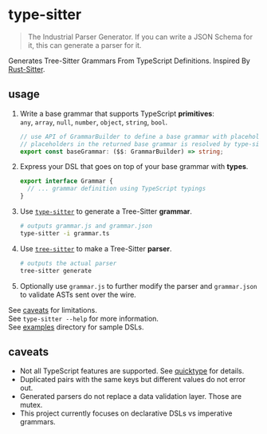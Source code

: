 # type-sitter

> The Industrial Parser Generator. If you can write a JSON Schema for it, this
> can generate a parser for it.

Generates Tree-Sitter Grammars From TypeScript Definitions.
Inspired By [Rust-Sitter](https://github.com/hydro-project/rust-sitter).

## usage

1. Write a base grammar that supports TypeScript **primitives**:  
   `any`, `array`, `null`, `number`, `object`, `string`, `bool`.


   ```ts
   // use API of GrammarBuilder to define a base grammar with placeholders.
   // placeholders in the returned base grammar is resolved by type-sitter.
   export const baseGrammar: ($$: GrammarBuilder) => string;
   ```
1. Express your DSL that goes on top of your base grammar with **types**.
   ```ts
   export interface Grammar {
     // ... grammar definition using TypeScript typings
   }
   ```
1. Use [`type-sitter`](#type-sitter) to generate a Tree-Sitter **grammar**.
   ```sh
   # outputs grammar.js and grammar.json
   type-sitter -i grammar.ts
   ```
1. Use [`tree-sitter`][2] to make a Tree-Sitter **parser**.
   ```sh
   # outputs the actual parser
   tree-sitter generate
   ```
1. Optionally use `grammar.js` to further modify the parser and `grammar.json`
   to validate ASTs sent over the wire.

See [caveats](#caveats) for limitations.  
See `type-sitter --help` for more information.  
See [examples](./examples) directory for sample DSLs.

## caveats

- Not all TypeScript features are supported. See [quicktype][1] for details.
- Duplicated pairs with the same keys but different values do not error out.
- Generated parsers do not replace a data validation layer. Those are mutex.
- This project currently focuses on declarative DSLs vs imperative grammars.

[1]: https://github.com/quicktype/quicktype/#generating-code-from-typescript-experimental
[2]: https://tree-sitter.github.io/tree-sitter/using-parsers
